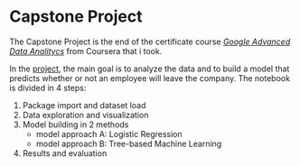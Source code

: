 # **Capstone Project**
The Capstone Project is the end of the certificate course [*Google Advanced Data Analitycs*](https://www.coursera.org/professional-certificates/google-advanced-data-analytics) from Coursera that i took.

In the [project](Capstone_Project.ipynb), the main goal is to analyze the data and to build a model that predicts whether or not an employee will leave the company.
The notebook is divided in 4 steps:
  1. Package import and dataset load
  1. Data exploration and visualization
  1. Model building in 2 methods
     - model approach A: Logistic Regression
     - model approach B: Tree-based Machine Learning
  1. Results and evaluation
